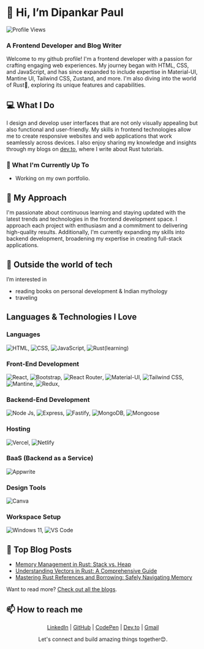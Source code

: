 # 👋 Hi, I’m Dipankar Paul

![Profile Views](https://komarev.com/ghpvc/?username=dipankarpaul2k&style=for-the-badge&base=100)

### A Frontend Developer and Blog Writer

Welcome to my github profile! I'm a frontend developer with a passion for crafting engaging web experiences. My journey began with HTML, CSS, and JavaScript, and has since expanded to include expertise in Material-UI, Mantine UI, Tailwind CSS, Zustand, and more. I'm also diving into the world of Rust🦀, exploring its unique features and capabilities.

## 💻 What I Do

I design and develop user interfaces that are not only visually appealing but also functional and user-friendly. My skills in frontend technologies allow me to create responsive websites and web applications that work seamlessly across devices. I also enjoy sharing my knowledge and insights through my blogs on [dev.to](https://dev.to/dipankarpaul), where I write about Rust tutorials.

### 🌱 What I'm Currently Up To
- Working on my own portfolio.

## 🚀 My Approach

I'm passionate about continuous learning and staying updated with the latest trends and technologies in the frontend development space. I approach each project with enthusiasm and a commitment to delivering high-quality results. Additionally, I'm currently expanding my skills into backend development, broadening my expertise in creating full-stack applications.

## 👀 Outside the world of tech
I’m interested in
- reading books on personal development & Indian mythology
- traveling

## Languages & Technologies I Love

### Languages
![HTML](https://img.shields.io/badge/HTML-E34F26?style=for-the-badge&logo=html5&logoColor=white),
![CSS](https://img.shields.io/badge/CSS-1572B6?style=for-the-badge&logo=css3&logoColor=white),
![JavaScript](https://img.shields.io/badge/JavaScript-323330?style=for-the-badge&logo=JavaScript&logoColor=white),
![Rust(learning)](https://img.shields.io/badge/Rust-F3633D?style=for-the-badge&logo=Rust&logoColor=white)

### Front-End Development
![React](https://img.shields.io/badge/React-20232A?style=for-the-badge&logo=React&logoColor=white),
![Bootstrap](https://img.shields.io/badge/Bootstrap-563D7C?style=for-the-badge&logo=Bootstrap&logoColor=white),
![React Router](https://img.shields.io/badge/React_Router-CA4245?style=for-the-badge&logo=React-Router&logoColor=white),
![Material-UI](https://img.shields.io/badge/Material_UI-007ACC?style=for-the-badge&logo=Mui&logoColor=white),
![Tailwind CSS](https://img.shields.io/badge/Tailwind-007ACC?style=for-the-badge&logo=Tailwind-Css&logoColor=white),
![Mantine](https://img.shields.io/badge/Mantine-339AF0.svg?style=for-the-badge&logo=Mantine&logoColor=white),
![Redux](https://img.shields.io/badge/Redux-593D88?style=for-the-badge&logo=Redux&logoColor=white),

### Backend-End Development
![Node Js](https://img.shields.io/badge/Node_Js-417E38?style=for-the-badge&logo=Node.Js&logoColor=white),
![Express](https://img.shields.io/badge/express-242526?style=for-the-badge&logo=express&logoColor=white),
![Fastify](https://img.shields.io/badge/Fastify-242526?style=for-the-badge&logo=Fastify&logoColor=white),
![MongoDB](https://img.shields.io/badge/MongoDB-417E38?style=for-the-badge&logo=MongoDB&logoColor=white),
![Mongoose](https://img.shields.io/badge/Mongoose-880000?style=for-the-badge&logo=Mongoose&logoColor=white)

### Hosting
![Vercel](https://img.shields.io/badge/Vercel-000000.svg?style=for-the-badge&logo=Vercel&logoColor=white),
![Netlify](https://img.shields.io/badge/Netlify-00C7B7.svg?style=for-the-badge&logo=Netlify&logoColor=white)

### BaaS (Backend as a Service)
![Appwrite](https://img.shields.io/badge/Appwrite-FD366E.svg?style=for-the-badge&logo=Appwrite&logoColor=white)

### Design Tools
![Canva](https://img.shields.io/badge/Canva-007ACC?style=for-the-badge&logo=Canva&logoColor=white)

### Workspace Setup
![Windows 11](https://img.shields.io/badge/Windows-007ACC?style=for-the-badge&logo=Windows&logoColor=white), 
![VS Code](https://img.shields.io/badge/VS_Code-007ACC?style=for-the-badge&logo=visual-studio-code&logoColor=white)

## 📝 Top Blog Posts
- [Memory Management in Rust: Stack vs. Heap](https://dev.to/dipankarpaul/memory-management-in-rust-stack-vs-heap-3m45)
- [Understanding Vectors in Rust: A Comprehensive Guide](https://dev.to/dipankarpaul/understanding-vectors-in-rust-a-comprehensive-guide-1j7p)
- [Mastering Rust References and Borrowing: Safely Navigating Memory](https://dev.to/dipankarpaul/mastering-rust-references-and-borrowing-safely-navigating-memory-15d5)

Want to read more? [Check out all the blogs](https://dev.to/dipankarpaul).

## 📫 How to reach me

<div align='center'>
  <p>
    <a href='https://www.linkedin.com/in/iamdipankarpaul/'>LinkedIn</a>
    <span> | </span>
    <a href='https://github.com/dipankarpaul2k'>GitHub</a>
    <span> | </span>
    <a href='https://codepen.io/dipankarpaul2k'>CodePen</a>
    <span> | </span>
    <a href='https://dev.to/dipankarpaul'>Dev.to</a>
    <span> | </span>
    <a href='mailto:dipankarpaul.dev@gmail.com'>Gmail</a>
  </p>
  <p>Let's connect and build amazing things together😊.</p>
</div>

